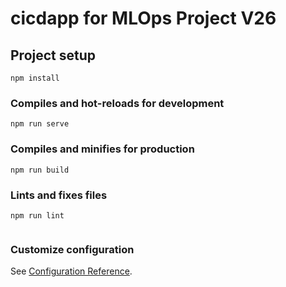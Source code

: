 # cicdapp for MLOps Project V26

## Project setup
```
npm install
```

### Compiles and hot-reloads for development
```
npm run serve
```

### Compiles and minifies for production
```
npm run build
```


### Lints and fixes files
```
npm run lint


```

### Customize configuration
See [Configuration Reference](https://cli.vuejs.org/config/).
